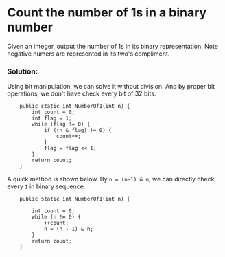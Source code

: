 # Count the number of 1s in a binary number

Given an integer, output the number of 1s in its binary representation. Note negative numers are represented in its two's compliment.

### Solution:

Using bit manipulation, we can solve it without division. And by proper bit operations, we don't have check every bit of 32 bits.

```
    public static int NumberOf1(int n) {
        int count = 0;
        int flag = 1;
        while (flag != 0) {
            if ((n & flag) != 0) {
                count++;
            }
            flag = flag << 1;
        }
        return count;
    }
```


A quick method is shown below. By `n = (n-1) & n`, we can directly check every `1` in binary sequence.

```
    public static int NumberOf1(int n) {
       
        int count = 0;
        while (n != 0) {
            ++count;
            n = (n - 1) & n;
        }
        return count;
    }
```
